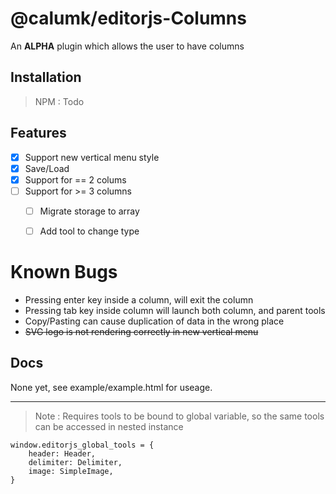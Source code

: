 # @calumk/editorjs-Columns

An **ALPHA** plugin which allows the user to have columns

## Installation

> NPM : Todo


## Features 

* [x] Support new vertical menu style
* [x] Save/Load
* [x] Support for == 2 colums
* [ ] Support for >= 3 columns
    * [ ] Migrate storage to array
    * [ ] Add tool to change type


# Known Bugs
* Pressing enter key inside a column, will exit the column
* Pressing tab key inside column will launch both column, and parent tools
* Copy/Pasting can cause duplication of data in the wrong place
* ~~SVG logo is not rendering correctly in new vertical menu~~


## Docs
None yet, see example/example.html for useage.


---

> Note : Requires tools to be bound to global variable, so the same tools can be accessed in nested instance

```
window.editorjs_global_tools = {
    header: Header,
    delimiter: Delimiter,
    image: SimpleImage,
}